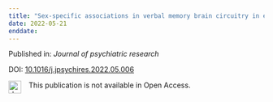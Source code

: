 ```yaml
---
title: "Sex-specific associations in verbal memory brain circuitry in early psychosis."
date: 2022-05-21
enddate:
---
```


Published in: *Journal of psychiatric research*

DOI: [10.1016/j.jpsychires.2022.05.006](https://doi.org/10.1016/j.jpsychires.2022.05.006)

<img src="https://upload.wikimedia.org/wikipedia/commons/thumb/0/0e/Closed_Access_logo_transparent.svg/1200px-Closed_Access_logo_transparent.svg.png" alt="drawing" width="25" align="left"/> &nbsp;&nbsp;&nbsp;This publication is not available in Open Access.


